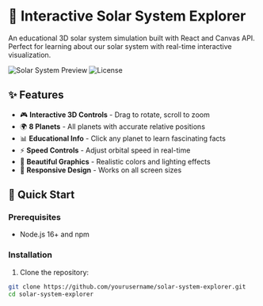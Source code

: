 # 🌌 Interactive Solar System Explorer

An educational 3D solar system simulation built with React and Canvas API. Perfect for learning about our solar system with real-time interactive visualization.

![Solar System Preview](https://img.shields.io/badge/React-18.x-blue) ![License](https://img.shields.io/badge/license-MIT-green)

## ✨ Features

- 🎮 **Interactive 3D Controls** - Drag to rotate, scroll to zoom
- 🌍 **8 Planets** - All planets with accurate relative positions
- 📊 **Educational Info** - Click any planet to learn fascinating facts
- ⚡ **Speed Controls** - Adjust orbital speed in real-time
- 🎨 **Beautiful Graphics** - Realistic colors and lighting effects
- 📱 **Responsive Design** - Works on all screen sizes

## 🚀 Quick Start

### Prerequisites
- Node.js 16+ and npm

### Installation

1. Clone the repository:
```bash
git clone https://github.com/yourusername/solar-system-explorer.git
cd solar-system-explorer